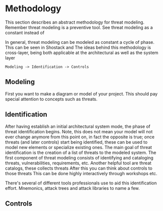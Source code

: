 # Methodology
This section describes an abstract methodology for threat modeling.
Remember threat modeling is a preventive tool.
See threat modeling as a constant instead of 

In general, threat modeling can be modeled as constant a cycle of phase.
This can be seen in Shostack and 
The ideas behind this methodology is cross-layer, being both applicable at the architectural as well as the system layer

```
Modeling -> Identification -> Controls
```

## Modeling
First you want to make a diagram or model of your project.
This should pay special attention to concepts such as threats.

## Identification
After having establish an initial architectural system mode, the phase of threat identification begins.
Note, this does not mean your model will not ever change anymore from this point on, in fact the opposite is true;
once threats (and later controls) start being identified, these can be used to model new elements or specialize existing ones.
The main goal of threat identification is the creation of a list of threats to the modeled system.
The first component of threat modeling consists of identifying and cataloging threats, vulnerabilities, requirements, etc.
Another helpful tool are threat catalogs, these collects threats
After this you can think about controls to those threats
This can be done highly interactively through workshops etc.



There's several of different tools professionals use to aid this identification effort.
Mnemonics, attack trees and attack libraries to name a few.

## Controls
